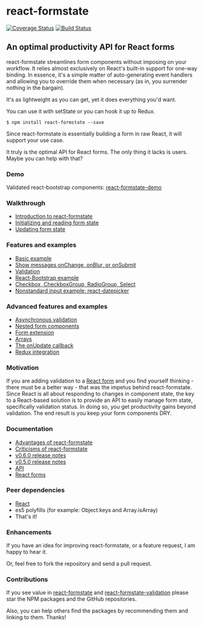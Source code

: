 # react-formstate

[![Coverage Status](https://coveralls.io/repos/github/dtrelogan/react-formstate/badge.svg?branch=master)](https://coveralls.io/github/dtrelogan/react-formstate?branch=master)
[![Build Status](https://travis-ci.org/dtrelogan/react-formstate.svg?branch=master)](https://travis-ci.org/dtrelogan/react-formstate)

## An optimal productivity API for React forms

react-formstate streamlines form components without imposing on your workflow. It relies almost exclusively on React's built-in support for one-way binding. In essence, it's a simple matter of auto-generating event handlers and allowing you to override them when necessary (as in, you surrender nothing in the bargain).

It's as lightweight as you can get, yet it does everything you'd want.

You can use it with setState or you can hook it up to Redux.

    $ npm install react-formstate --save

Since react-formstate is essentially building a form in raw React, it will support your use case.

It truly is the optimal API for React forms. The only thing it lacks is users. Maybe you can help with that?

### Demo

Validated react-bootstrap components: [react-formstate-demo](https://dtrelogan.github.io/react-formstate-demo/)

### Walkthrough

- [Introduction to react-formstate](/docs/introduction.md)
- [Initializing and reading form state](/docs/workingWithFormState.md)
- [Updating form state](/docs/updatingFormState.md)

### Features and examples

- [Basic example](/docs/basicExample.md)
- [Show messages onChange, onBlur, or onSubmit](/docs/showingMessages.md)
- [Validation](/docs/validationWiring.md)
- [React-Bootstrap example](/docs/reactBootstrapExample.md)
- [Checkbox, CheckboxGroup, RadioGroup, Select](/docs/otherInputTypes.md)
- [Nonstandard input example: react-datepicker](/docs/datePickerExample.md)

### Advanced features and examples

- [Asynchronous validation](/docs/asyncExample.md)
- [Nested form components](/docs/nestedFormExample.md)
- [Form extension](/docs/formExtension.md)
- [Arrays](/docs/arrayExample.md)
- [The onUpdate callback](/docs/onUpdateExample.md)
- [Redux integration](/docs/reduxIntegration.md)

### Motivation

If you are adding validation to a [React form](https://facebook.github.io/react/docs/forms.html) and you find yourself thinking - there must be a better way - that was the impetus behind react-formstate. Since React is all about responding to changes in component state, the key to a React-based solution is to provide an API to easily manage form state, specifically validation status. In doing so, you get productivity gains beyond validation. The end result is you keep your form components DRY.

### Documentation

- [Advantages of react-formstate](/docs/advantages.md)
- [Criticisms of react-formstate](/docs/criticisms.md)
- [v0.6.0 release notes](/docs/releaseNotes.0.6.0.md)
- [v0.5.0 release notes](/docs/releaseNotes.0.5.0.md)
- [API](/docs/api.md)
- [React forms](https://facebook.github.io/react/docs/forms.html)

### Peer dependencies

- [React](https://facebook.github.io/react)
- es5 polyfills (for example: Object.keys and Array.isArray)
- That's it!

### Enhancements

If you have an idea for improving react-formstate, or a feature request, I am happy to hear it.

Or, feel free to fork the repository and send a pull request.

### Contributions

If you see value in [react-formstate](https://www.npmjs.com/package/react-formstate) and [react-formstate-validation](https://www.npmjs.com/package/react-formstate-validation) please star the NPM packages and the GitHub repositories.

Also, you can help others find the packages by recommending them and linking to them. Thanks!

